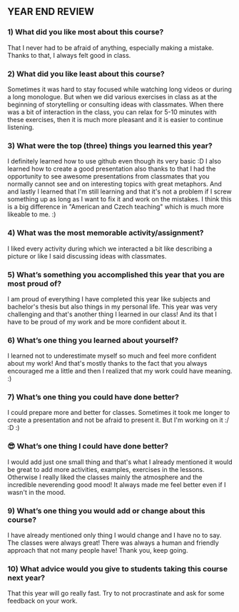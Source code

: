 ## YEAR END REVIEW 

### 1) What did you like most about this course?

That I never had to be afraid of anything, especially making a mistake. Thanks to that, I always felt good in class.

### 2) What did you like least about this course?

Sometimes it was hard to stay focused while watching long videos or during a long monologue. But when we did various exercises in class as at the beginning of storytelling or consulting ideas with classmates. When there was a bit of interaction in the class, you can relax for 5-10 minutes with these exercises, then it is much more pleasant and it is easier to continue listening.

### 3) What were the top (three) things you learned this year?

I definitely learned how to use github even though its very basic :D 
I also learned how to create a good presentation also thanks to that I had the opportunity to see awesome presentations from classmates that you normally cannot see and on interesting topics with great metaphors.
And and lastly I learned that I'm still learning and that it's not a problem if I screw something up as long as I want to fix it and work on the mistakes. I think this is a big difference in "American and Czech teaching" which is much more likeable to me. :)

### 4) What was the most memorable activity/assignment?

I liked every activity during which we interacted a bit like describing a picture or like I said discussing ideas with classmates.

### 5) What’s something you accomplished this year that you are most proud of?

I am proud of everything I have completed this year like subjects and bachelor's thesis but also things in my personal life. This year was very challenging and that's another thing I learned in our class! And its that I have to be proud of my work and be more confident about it.

### 6) What’s one thing you learned about yourself?

I learned not to underestimate myself so much and feel more confident about my work! And that's mostly thanks to the fact that you always encouraged me a little and then I realized that my work could have meaning. :) 

### 7) What’s one thing you could have done better?

I could prepare more and better for classes. Sometimes it took me longer to create a presentation and not be afraid to present it. But I'm working on it :/ :D :)

### 😎 What’s one thing I could have done better?

I would add just one small thing and that's what I already mentioned it would be great to add more activities, examples, exercises in the lessons. Otherwise I really liked the classes mainly the atmosphere and the incredible neverending good mood! It always made me feel better even if I wasn't in the mood.

### 9) What’s one thing you would add or change about this course?

I have already mentioned only thing I would change and I have no to say. The classes were always great! There was always a human and friendly approach that not many people have! Thank you, keep going.

### 10) What advice would you give to students taking this course next year?

That this year will go really fast. Try to not procrastinate and ask for some feedback on your work.

